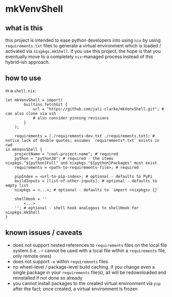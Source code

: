 # mkVenvShell

## what is this

this project is intended to ease python developers into using `nix` by using `requirements.txt` files to generate a virtual environment which is loaded / activated via `nixpkgs.mkShell`.  if you use this project, the hope is that you eventually move to a completely `nix`-managed process instead of this hybrid-ish approach.

## how to use

in a `shell.nix`:

```
let mkVenvShell = import(
        builtins.fetchGit {
            url = "https://github.com/jali-clarke/mkVenvShell.git"; # can also clone via ssh
            # also consider pinning revisions
        }
    );

    requirements = [./requirements-dev.txt ./requirements.txt]; # notice lack of double quotes; assumes `requirements*.txt` exists in cwd
in mkVenvShell {
    projectName = "cool-project-name"; # required
    python = "python38"; # required - the items nixpkgs."${python}Full" and nixpkgs."${python}Packages" must exist
    requirements = <path-to-requirements-file>; # required

    pipIndex = <url-to-pip-index>; # optional - defaults to PyPi
    buildInputs = [list-of-other-inputs]; # optional - defaults to empty list
    nixpkgs = <...>; # optional - defaults to `import <nixpkgs> {}`

    shellHook = ''
        <...>
    ''; # optional - shell hook analogous to shellHook for nixpkgs.mkShell
}
```

## known issues / caveats

* does not support nested references to `requirements` files on the local file system (i.e. `-r` cannot be used with a local file within a `requirements` file, only remote ones)
* does not support `-e` within `requirements` files
* no wheel-level / package-level build caching.  if you change even a single package in your `requirements` file(s), all will be redownloaded and reinstalled if not done so already
* you cannot install packages to the created virtual environment via `pip` after the fact; once created, a virtual environment is frozen
